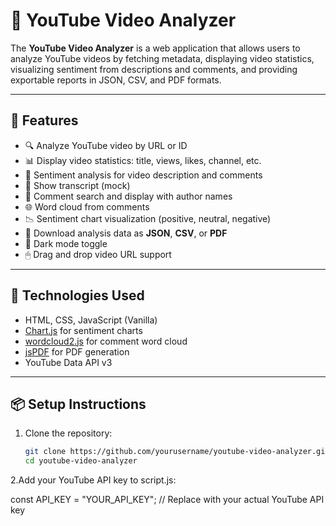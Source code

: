 # 🎥 YouTube Video Analyzer

The **YouTube Video Analyzer** is a web application that allows users to analyze YouTube videos by fetching metadata, displaying video statistics, visualizing sentiment from descriptions and comments, and providing exportable reports in JSON, CSV, and PDF formats.

---

## 🚀 Features

- 🔍 Analyze YouTube video by URL or ID
- 📊 Display video statistics: title, views, likes, channel, etc.
- 🧠 Sentiment analysis for video description and comments
- 📝 Show transcript (mock)
- 💬 Comment search and display with author names
- 🌐 Word cloud from comments
- 📉 Sentiment chart visualization (positive, neutral, negative)
- 💾 Download analysis data as **JSON**, **CSV**, or **PDF**
- 🌙 Dark mode toggle
- 🖱 Drag and drop video URL support

---

## 🧰 Technologies Used

- HTML, CSS, JavaScript (Vanilla)
- [Chart.js](https://www.chartjs.org/) for sentiment charts
- [wordcloud2.js](https://github.com/timdream/wordcloud2.js) for comment word cloud
- [jsPDF](https://github.com/parallax/jsPDF) for PDF generation
- YouTube Data API v3

---

## 📦 Setup Instructions

1. Clone the repository:

   ```bash
   git clone https://github.com/yourusername/youtube-video-analyzer.git
   cd youtube-video-analyzer
2.Add your YouTube API key to script.js:

const API_KEY = "YOUR_API_KEY"; // Replace with your actual YouTube API key
